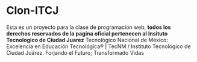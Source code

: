 # Clon-ITCJ
Esta es un proyecto para la clase de programacion web, **todos los derechos reservados de la pagina oficial pertenecen al Insituto Tecnologico de Ciudad Juarez**
Tecnológico Nacional de México: Excelencia en Educación Tecnológica®   |   TecNM / Instituto Tecnológico de Ciudad Juárez. Forjando el Futuro; Transformado Vidas
